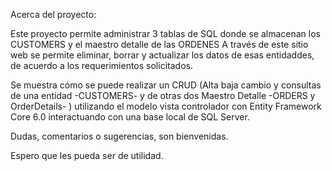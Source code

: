 Acerca del proyecto:

Este proyecto permite administrar 3 tablas de SQL donde se almacenan los CUSTOMERS y el maestro detalle de las ORDENES
A través de este sitio web se permite eliminar, borrar y actualizar los datos de esas entidaddes, de acuerdo a los requerimientos solicitados.

Se muestra cómo se puede realizar un CRUD (Alta baja cambio y consultas de una entidad -CUSTOMERS- y de otras dos Maestro Detalle -ORDERS y OrderDetails- ) utilizando
el modelo vista controlador con Entity Framework Core 6.0 interactuando con una base local de SQL Server.

Dudas, comentarios o sugerencias, son bienvenidas.

Espero que les pueda ser de utilidad.
